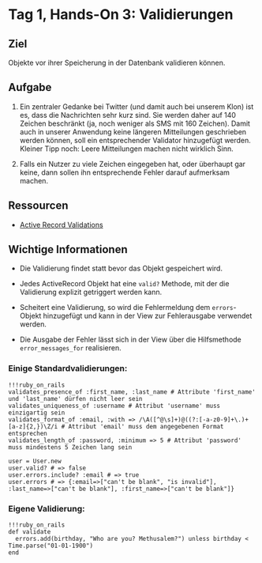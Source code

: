 # Tag 1, Hands-On 3: Validierungen

## Ziel

Objekte vor ihrer Speicherung in der Datenbank validieren können.

## Aufgabe

1. Ein zentraler Gedanke bei Twitter (und damit auch bei unserem Klon) ist es,
dass die Nachrichten sehr kurz sind. Sie werden daher auf 140 Zeichen
beschränkt (ja, noch weniger als SMS mit 160 Zeichen). Damit auch in unserer
Anwendung keine längeren Mitteilungen geschrieben werden können, soll ein
entsprechender Validator hinzugefügt werden. Kleiner Tipp noch: Leere
Mitteilungen machen nicht wirklich Sinn.

2. Falls ein Nutzer zu viele Zeichen eingegeben hat, oder überhaupt gar keine,
dann sollen ihn entsprechende Fehler darauf aufmerksam machen.

## Ressourcen

* [Active Record Validations](http://guides.rails.info/activerecord_validations_callbacks.html "Active Record Validations and Callbacks")

## Wichtige Informationen

* Die Validierung findet statt bevor das Objekt gespeichert wird.

* Jedes ActiveRecord Objekt hat eine `valid?` Methode, mit der
  die Validierung explizit getriggert werden kann.

* Scheitert eine Validierung, so wird die Fehlermeldung dem `errors`-Objekt
  hinzugefügt und kann in der View zur Fehlerausgabe verwendet werden.

* Die Ausgabe der Fehler lässt sich in der View über die Hilfsmethode
  `error_messages_for` realisieren.

### Einige Standardvalidierungen:

    !!!ruby_on_rails
    validates_presence_of :first_name, :last_name # Attribute 'first_name' und 'last_name' dürfen nicht leer sein
    validates_uniqueness_of :username # Attribut 'username' muss einzigartig sein
    validates_format_of :email, :with => /\A([^@\s]+)@((?:[-a-z0-9]+\.)+[a-z]{2,})\Z/i # Attribut 'email' muss dem angegebenen Format entsprechen
    validates_length_of :password, :minimum => 5 # Attribut 'password' muss mindestens 5 Zeichen lang sein
    
    user = User.new
    user.valid? # => false
    user.errors.include? :email # => true
    user.errors # => {:email=>["can't be blank", "is invalid"], :last_name=>["can't be blank"], :first_name=>["can't be blank"]}

### Eigene Validierung:

    !!!ruby_on_rails
    def validate 
      errors.add(birthday, "Who are you? Methusalem?") unless birthday < Time.parse("01-01-1900") 
    end